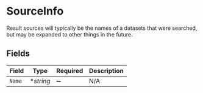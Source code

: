 # SourceInfo

Result sources will typically be the names of a datasets that were searched,
but may be expanded to other things in the future.


## Fields

| Field              | Type               | Required           | Description        |
| ------------------ | ------------------ | ------------------ | ------------------ |
| `Name`             | **string*          | :heavy_minus_sign: | N/A                |